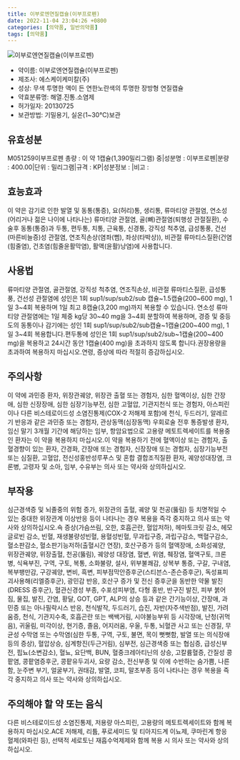 ```yaml
---
title: 이부로엔연질캡슐(이부프로펜)
date: 2022-11-04 23:04:26 +0800
categories: [의약품, 일반의약품]
tags: [의약품]
---
```

![이부로엔연질캡슐(이부프로펜)](https://nedrug.mfds.go.kr/pbp/cmn/itemImageDownload/151922765025100161)

- 약이름: 이부로엔연질캡슐(이부프로펜)
- 제조사: 에스케이케미칼(주)
- 성상: 무색 투명한 액이 든 연한노란색의 투명한 장방형 연질캡슐
- 약효분류명: 해열.진통.소염제
- 허가일자: 20130725
- 보관방법: 기밀용기, 실온(1~30℃)보관
## 유효성분
M051259이부프로펜
총량 : 이 약 1캡슐(1,390밀리그램) 중|성분명 : 이부프로펜|분량 : 400.00|단위 : 밀리그램|규격 : KP|성분정보 : |비고 :
## 효능효과
이 약은 감기로 인한 발열 및 동통(통증), 요(허리)통, 생리통, 류마티양 관절염, 연소성(어리거나 젊은 나이에 나타나는) 류마티양 관절염, 골(뼈)관절염(퇴행성 관절질환), 수술후 동통(통증)과 두통, 편두통, 치통, 근육통, 신경통, 강직성 척추염, 급성통풍, 건선(마른비늘증)성 관절염, 연조직손상(염좌(삠), 좌상(타박상)), 비관절 류마티스질환(건염(힘줄염), 건초염(힘줄윤활막염), 활액(윤활)낭염)에 사용합니다.
## 사용법
류마티양 관절염, 골관절염, 강직성 척추염, 연조직손상, 비관절 류마티스질환, 급성통풍, 건선성 관절염에 성인은 1회 sup1/sup/sub2/sub 캡슐~1.5캡슐(200~600 mg), 1일 3~4회 복용하며 1일 최고 8캡슐(3,200 mg)까지 복용할 수 있습니다. 연소성 류마티양 관절염에는 1일 체중 kg당 30~40 mg을 3~4회 분할하여 복용하며, 경증 및 중등도의 동통이나 감기에는 성인 1회 sup1/sup/sub2/sub캡슐~1캡슐(200~400 mg), 1일 3~4회 복용합니다.편두통에 성인은 1회 sup1/sup/sub2/sub~1캡슐(200~400 mg)을 복용하고 24시간 동안 1캡슐(400 mg)을 초과하지 않도록 합니다.권장용량을 초과하여 복용하지 마십시오.연령, 증상에 따라 적절히 증감하십시오.
## 주의사항
이 약에 과민증 환자, 위장관궤양, 위장관 출혈 또는 경험자, 심한 혈액이상, 심한 간장애, 심한 신장장애, 심한 심장기능부전, 심한 고혈압, 기관지천식 또는 경험자, 아스피린이나 다른 비스테로이드성 소염진통제(COX-2 저해제 포함)에 천식, 두드러기, 알레르기 반응과 같은 과민증 또는 경험자, 관상동맥(심장동맥) 우회로술 전후 통증발생 환자, 임신 말기 3개월 기간에 해당하는 임부, 항암요법으로 고용량 메토트렉세이트를 복용중인 환자는 이 약을 복용하지 마십시오.이 약을 복용하기 전에 혈액이상 또는 경험자, 출혈경향이 있는 환자, 간경화, 간장애 또는 경험자, 신장장애 또는 경험자, 심장기능부전 또는 심질환, 고혈압, 전신성홍반성루푸스 및 혼합 결합조직질환 환자, 궤양성대장염, 크론병, 고령자 및 소아, 임부, 수유부는 의사 또는 약사와 상의하십시오.
## 부작용
심근경색증 및 뇌졸중의 위험 증가, 위장관의 출혈, 궤양 및 천공(뚫림) 등 치명적일 수 있는 중대한 위장관계 이상반응 등이 나타나는 경우 복용을 즉각 중지하고 의사 또는 약사와 상의하십시오.쇽 증상(가슴쓰림, 오한, 호흡곤란, 혈압저하), 헤마토크릿 감소, 헤모글로빈 감소, 빈혈, 재생불량성빈혈, 용혈성빈혈, 무과립구증, 과립구감소, 백혈구감소, 혈소판감소, 혈소판기능저하(출혈시간 연장), 호산구증가 등의 혈액장애, 소화성궤양, 위장관궤양, 위장출혈, 천공(뚫림), 궤양성 대장염, 혈변, 위염, 췌장염, 혈액구토, 크론병, 식욕부진, 구역, 구토, 복통, 소화불량, 설사, 위부불쾌감, 상복부 통증, 구갈, 구내염, 복부팽만감, 구강궤양, 변비, 흑변, 피부점막안증후군(스티븐스-존슨증후군), 독성표피괴사용해(리엘증후군), 광민감 반응, 호산구 증가 및 전신 증후군을 동반한 약물 발진(DRESS 증후군), 혈관신경성 부종, 수포성피부염, 다형 홍반, 반구진 발진, 피부 붉어짐, 물집, 발진, 간염, 황달, GOT, GPT, ALP의 상승 등과 같은 간기능이상, 간장애, 과민증 또는 아나필락시스 반응, 천식발작, 두드러기, 습진, 자반(자주색반점), 발진, 가려움증, 천식, 기관지수축, 호흡곤란 또는 쌕쌕거림, 시야불능부위 등 시각장애, 난청(귀먹음), 귀울림, 미각이상, 현기증, 졸음, 어지러움, 우울, 두통, 뇌혈관 사고 또는 신경질, 무균성 수막염 또는 수막염(심한 두통, 구역, 구토, 불면, 목이 뻣뻣함, 발열 또는 의식장애 등의 증상), 혈압상승, 심계항진(두근거림), 심부전, 심근경색증 또는 협심증, 급성신부전, 핍뇨(소변감소), 혈뇨, 요단백, BUN, 혈중크레아티닌의 상승, 고칼륨혈증, 간질성 콩팥염, 콩팥염증후군, 콩팥유두괴사, 요량 감소, 전신부종 및 이에 수반하는 숨가쁨, 나른함, 눈주변 부기, 얼굴부기, 권태감, 발열, 코피, 말초부종 등이 나타나는 경우 복용을 즉각 중지하고 의사 또는 약사와 상의하십시오.
## 주의해야 할 약 또는 음식
다른 비스테로이드성 소염진통제, 저용량 아스피린, 고용량의 메토트렉세이트와 함께 복용하지 마십시오.ACE 저해제, 리튬, 푸로세미드 및 티아지드계 이뇨제, 쿠마린계 항응혈제(와파린 등), 선택적 세로토닌 재흡수억제제와 함께 복용 시 의사 또는 약사와 상의하십시오.
